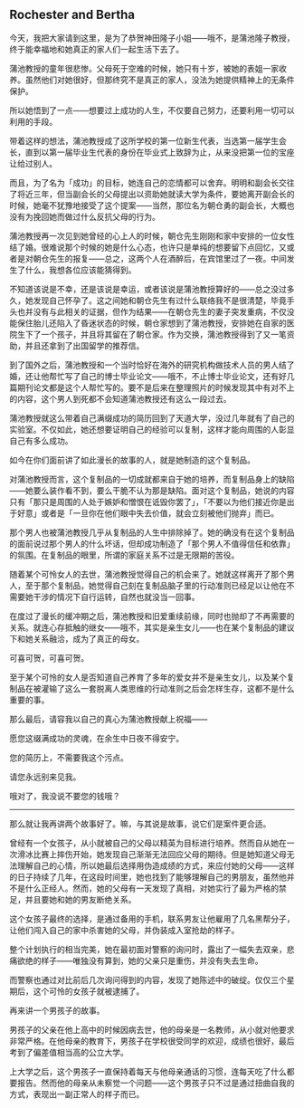 ## Rochester and Bertha

今天，我把大家请到这里，是为了恭贺神田隆子小姐——哦不，是蒲池隆子教授，终于能幸福地和她真正的家人们一起生活下去了。

蒲池教授的童年很悲惨。父母死于空难的时候，她只有十岁，被她的表姐一家收养。虽然他们对她很好，但那终究不是真正的家人，没法为她提供精神上的无条件保护。

所以她悟到了一点——想要过上成功的人生，不仅要自己努力，还要利用一切可以利用的手段。

带着这样的想法，蒲池教授成了这所学校的第一位新生代表，当选第一届学生会长，直到以第一届毕业生代表的身份在毕业式上致辞为止，从来没把第一位的宝座让给过别人。

而且，为了名为「成功」的目标，她连自己的恋情都可以舍弃。明明和副会长交往了将近三年，但当副会长的父母提出以资助她就读大学为条件，要她离开副会长的时候，她毫不犹豫地接受了这个提案——当然，那位名为朝仓勇的副会长，大概也没有为挽回她而做过什么反抗父母的行为。

蒲池教授再一次见到她曾经的心上人的时候，朝仓先生刚刚和家中安排的一位女性结了婚。很难说那个时候的她是什么心态，也许只是单纯的想要留下点回忆，又或者是对朝仓先生的报复——总之，这两个人在酒醉后，在宾馆里过了一夜。中间发生了什么，我想各位应该能猜得到。

不知道该说是不幸，还是该说是幸运，或者该说是蒲池教授算好的——总之没过多久，她发现自己怀孕了。这之间她和朝仓先生有过什么联络我不是很清楚，毕竟手头也并没有与此相关的证据，但作为结果——在朝仓先生的妻子突发重病，不仅没能保住胎儿还陷入了昏迷状态的时候，朝仓家想到了蒲池教授，安排她在自家的医院生下了一个孩子，并且将其留在了朝仓家。作为交换，蒲池教授得到了又一笔资助，并且还拿到了出国留学的推荐信。

到了国外之后，蒲池教授和一个当时恰好在海外的研究机构做技术人员的男人结了婚，还让他帮忙写了自己的博士毕业论文——哦不，不止博士毕业论文，还有好几篇期刊论文都是这个人帮忙写的。要不是后来在整理照片的时候发现其中有对不上的内容，这个男人到死都不会知道蒲池教授还有这么一段过去。

蒲池教授就这么带着自己满缀成功的简历回到了天道大学，没过几年就有了自己的实验室。不仅如此，她还想要证明自己的经验可以复制，这样才能向周围的人彰显自己有多么成功。

如今在你们面前讲了如此漫长的故事的人，就是她制造的这个复制品。

对蒲池教授而言，这个复制品的一切成就都来自于她的培养，而复制品身上的缺陷——她要么装作看不到，要么干脆不认为那是缺陷。面对这个复制品，她说的内容只有「那只是周围的人处于嫉妒和憎恨在诋毁你罢了」，「不要以为他们接近你是出于好意」或者是「一旦你在他们眼中失去价值，就会立刻被他们抛弃」而已。

那个男人也被蒲池教授几乎从复制品的人生中排除掉了。她的确没有在这个复制品的面前说过那个男人的什么坏话，但却成功制造了「那个男人不值得信任和依靠」的氛围。在复制品的眼里，所谓的家庭关系不过是无限期的苦役。

随着某个可怜女人的去世，蒲池教授觉得自己的机会来了。她就这样离开了那个男人，至于那个复制品，她觉得自己刻在复制品脑子里的行动准则已经足以让他在不需要她干涉的情况下自行运转，自然也就没当一回事。

在度过了漫长的缓冲期之后，蒲池教授和旧爱重续前缘，同时也抛却了不再需要的关系。就连心存抵触的继女——哦不，其实是亲生女儿——也在某个复制品的建议下和她关系融洽，成为了真正的母女。

可喜可贺，可喜可贺。

至于某个可怜的女人是否知道自己养育了多年的爱女并不是亲生女儿，以及某个复制品在被灌输了这么一套脱离人类思维的行动准则之后会怎样生存，这都不是什么重要的事。

那么最后，请容我以自己的真心为蒲池教授献上祝福——

愿您这缀满成功的灵魂，在余生中日夜不得安宁。

您的简历上，不需要我这个污点。

请您永远别来见我。

哦对了，我没说不要您的钱哦？

***

那么就让我再讲两个故事好了。嘛，与其说是故事，说它们是案件更合适。

曾经有一个女孩子，从小就被自己的父母以精英为目标进行培养。然而自从她在一次滑冰比赛上摔伤开始，她发现自己渐渐无法回应父母的期待。但是她知道父母无法理解自己的心情，所以她最后选择用伪造成绩的方式，来应付她的父母——这样的日子持续了几年，在这段时间里，她也找到了能够理解自己的男朋友，虽然他并不是什么正经人。然而，她的父母有一天发现了真相，对她实行了最为严格的禁足，并且要她和她的男友断绝关系。

这个女孩子最终的选择，是通过备用的手机，联系男友让他雇用了几名黑帮分子，让他们闯入自己的家中杀害她的父母，并伪装成入室抢劫的样子。

整个计划执行的相当完美，她在最初面对警察的询问时，露出了一幅失去双亲，悲痛欲绝的样子——唯独没有算到，她的父亲只是重伤，并没有失去生命。

而警察也通过对比前后几次询问得到的内容，发现了她陈述中的破绽。仅仅三个星期后，这个可怜的女孩子就被逮捕了。

再来讲一个男孩子的故事。

男孩子的父亲在他上高中的时候因病去世，他的母亲是一名教师，从小就对他要求非常严格。在他母亲的教育下，男孩子在学校很受同学的欢迎，成绩也很好，最后考到了偏差值相当高的公立大学。

上大学之后，这个男孩子一直保持着每天与他母亲通话的习惯，连每天吃了什么都要报告。然而他的母亲从未察觉一个问题——这个男孩子只不过是通过扭曲自我的方式，表现出一副正常人的样子而已。
